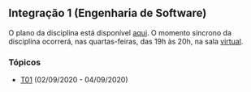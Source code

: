## Integração 1 (Engenharia de Software)

O plano da disciplina está disponível [aqui](./media/plano-integracao.pdf).
O momento síncrono da disciplina ocorrerá, nas quartas-feiras, das 19h às 20h,
na sala [virtual](https://meet.google.com/lookup/b53ap7ppm2).

### Tópicos

- [T01](./topicos/01.md) (02/09/2020 - 04/09/2020)
